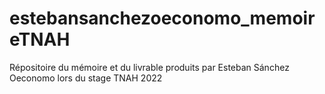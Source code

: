 # estebansanchezoeconomo_memoireTNAH
Répositoire du mémoire et du livrable produits par Esteban Sánchez Oeconomo lors du stage TNAH 2022
